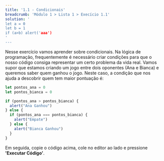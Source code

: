```yaml
---
title: '1.1 - Condicionais'
breadcrumb: 'Módulo 1 > Lista 1 > Execício 1.1'
solution: '
let a = 0
let b = 1
if (a>b) alert('aaa')
'
---
```


Nesse exercício vamos aprender sobre condicionais. Na lógica de programação, frequentemente é necessário criar condições para que o nosso código consiga representar um certo problema da vida real. Vamos supor que estamos criando um jogo entre dois oponentes (Ana e Bianca) e queremos saber quem ganhou o jogo. Neste caso, a condição que nos ajuda a descobrir quem tem maior pontuação é:

```js
let pontos_ana = 0
let pontos_bianca = 0

if (pontos_ana > pontos_bianca) {
  alert("Ana Ganhou")
} else {
  if (pontos_ana === pontos_bianca) {
    alert("Empate")
  } else {
    alert("Bianca Ganhou")
  }
}
```

Em seguida, copie o código acima, cole no editor ao lado e pressione **'Executar Código'**.